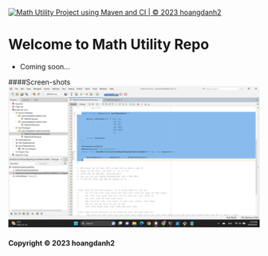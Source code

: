 [![Math Utility Project using Maven and CI | © 2023 hoangdanh2](https://github.com/hoangdanh2/math-util-mvn/actions/workflows/math-util-ci.yml/badge.svg)](https://github.com/hoangdanh2/math-util-mvn/actions/workflows/math-util-ci.yml)

# Welcome to Math Utility Repo

* Coming soon...

####Screen-shots
![DDT Source with JUnit](https://github.com/hoangdanh2/math-util-mvn/blob/main/screenshots/DDT%20Source%20with%20JUnit.png)





#### Copyright &#169; 2023 hoangdanh2
